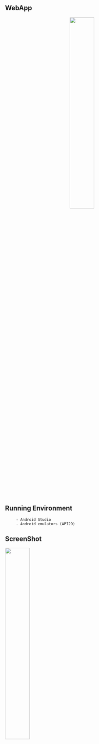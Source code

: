 ## WebApp

<p align="center">
<img src=https://user-images.githubusercontent.com/39665697/85203854-5351a480-b34b-11ea-8bf5-9519ea8beb52.jpg width="40%"/> 
</p>

## Running Environment 

```
     - Android Studio 
     - Android emulators (API29)
```
  
  
## ScreenShot
  <img src=https://user-images.githubusercontent.com/39665697/85204250-29e64800-b34e-11ea-8652-db215b721a08.JPG width="40%"/> 


